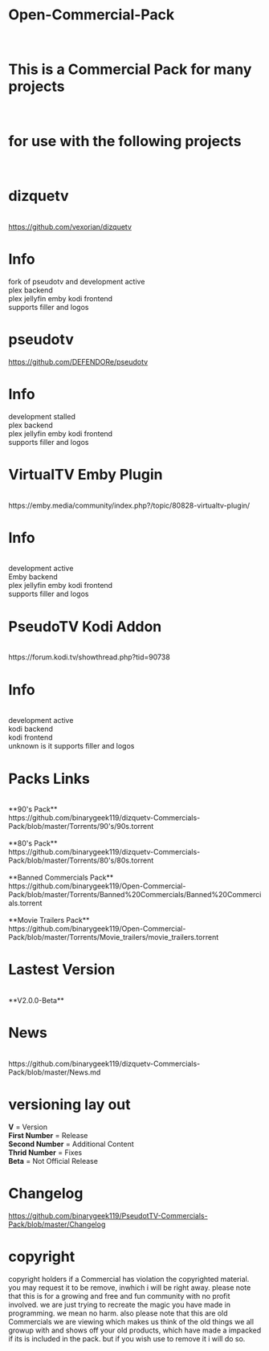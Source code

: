 
# Open-Commercial-Pack<br>

<br>

# This is a Commercial Pack for many projects

<br>

# for use with the following projects 

<br>

# dizquetv

<br>https://github.com/vexorian/dizquetv<br>

# Info 
fork of pseudotv and development active <br>
plex backend<br>
plex jellyfin emby kodi frontend <br>
supports filler and logos<br>

# pseudotv

https://github.com/DEFENDORe/pseudotv

# Info 
development stalled<br>
plex backend <br>
plex jellyfin emby kodi frontend<br>
supports filler and logos

# VirtualTV Emby Plugin

<br>
https://emby.media/community/index.php?/topic/80828-virtualtv-plugin/<br>

# Info 
<br>
development active <br>
Emby backend<br>
plex jellyfin emby kodi frontend <br>
supports filler and logos<br>

# PseudoTV Kodi Addon

<br>
https://forum.kodi.tv/showthread.php?tid=90738<br>

# Info 
<br>development active<br>
kodi backend<br>
kodi frontend 
<br>unknown is it supports filler and logos<br>

# Packs Links
<br>
**90's Pack** <br>
https://github.com/binarygeek119/dizquetv-Commercials-Pack/blob/master/Torrents/90's/90s.torrent<br>

<br>
**80's Pack** <br>
https://github.com/binarygeek119/dizquetv-Commercials-Pack/blob/master/Torrents/80's/80s.torrent<br>

<br>
**Banned Commercials Pack** <br>
https://github.com/binarygeek119/Open-Commercial-Pack/blob/master/Torrents/Banned%20Commercials/Banned%20Commercials.torrent<br>

<br>
**Movie Trailers Pack** <br>
https://github.com/binarygeek119/Open-Commercial-Pack/blob/master/Torrents/Movie_trailers/movie_trailers.torrent<br>


# Lastest Version 
<br >
**V2.0.0-Beta**<br>

# News
<br>
https://github.com/binarygeek119/dizquetv-Commercials-Pack/blob/master/News.md

# versioning lay out

**V** = Version<br>
**First Number** = Release<br />
**Second Number** = Additional Content<br>
**Thrid Number** = Fixes <br>
**Beta** = Not Official Release<br>

# Changelog

https://github.com/binarygeek119/PseudotTV-Commercials-Pack/blob/master/Changelog


# copyright
copyright holders if a Commercial has violation the copyrighted material. you may request it to be remove, inwhich i will be right away. please note that this is for a growing and free and fun community with no profit involved. we are just trying to recreate the magic you have made in programming. we mean no harm. also please note that this are old Commercials we are viewing which makes us think of the old things we all growup with and shows off your old products, which have made a impacked if its is included in the pack. but if you wish use to remove it i will do so. 

